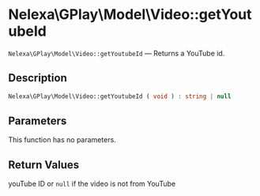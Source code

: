 # Nelexa\GPlay\Model\Video::getYoutubeId
`Nelexa\GPlay\Model\Video::getYoutubeId` — Returns a YouTube id.

## Description
```php
Nelexa\GPlay\Model\Video::getYoutubeId ( void ) : string | null
```

## Parameters
This function has no parameters.

## Return Values
youTube ID or `null` if the video is not from YouTube

